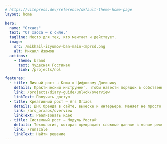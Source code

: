 ```yaml
---
# https://vitepress.dev/reference/default-theme-home-page
layout: home

hero:
  name: "Orxaos"
  text: "От хаоса – к силе."
  tagline: Место для тех, кто мечтает и действует.
  image:
    src: /mikhail-izyumov-ban-main-cmprsd.png
    alt: Михаил Изюмов
  actions:
    - theme: brand
      text: Чудесная Гостиная
      link: /projects/nol

features:
  - title: Личный рост → Ключ к Цифровому Дневнику
    details: Практический инструмент, чтобы навести порядок в собственном мире и превратить его в источник сфокусированной силы.
    link: /projects/diary-guide/unlock/overview
    linkText: Получить доступ
  - title: Креативный рост → Ars Orxaos
    details: ДНК бренда в сайте, вывеске и интерьере. Меняет не просто восприятие, а саму реальность вашего бизнеса.
    link: /ars_orxaos/overview
    linkText: Реализовать идею
  - title: Системный рост → Модуль Роста®
    details: Технология, которая превращает сложные данные в ясные решения, чтобы строить бизнес, который растет по вашим правилам.
    link: /runscale
    linkText: Найти решение
---
```

